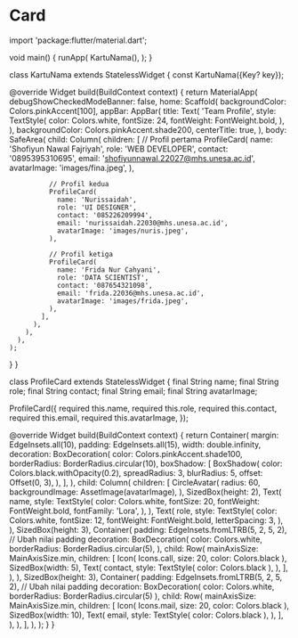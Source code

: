 # Card
import 'package:flutter/material.dart';

void main() {
  runApp(
    KartuNama(),
  );
}

class KartuNama extends StatelessWidget {
  const KartuNama({Key? key});

  @override
  Widget build(BuildContext context) {
    return MaterialApp(
      debugShowCheckedModeBanner: false,
      home: Scaffold(
        backgroundColor: Colors.pinkAccent[100],
        appBar: AppBar(
          title: Text(
            'Team Profile',
            style: TextStyle(
              color: Colors.white,
              fontSize: 24,
              fontWeight: FontWeight.bold,
            ),
          ),
          backgroundColor: Colors.pinkAccent.shade200,
          centerTitle: true,
        ),
        body: SafeArea(
          child: Column(
            children: [
              // Profil pertama
              ProfileCard(
                name: 'Shofiyun Nawal Fajriyah',
                role: 'WEB DEVELOPER',
                contact: '0895395310695',
                email: 'shofiyunnawal.22027@mhs.unesa.ac.id',
                avatarImage: 'images/fina.jpeg',
              ),

              // Profil kedua
              ProfileCard(
                name: 'Nurissaidah',
                role: 'UI DESIGNER',
                contact: '085226209994',
                email: 'nurissaidah.22030@mhs.unesa.ac.id',
                avatarImage: 'images/nuris.jpeg',
              ),

              // Profil ketiga
              ProfileCard(
                name: 'Frida Nur Cahyani',
                role: 'DATA SCIENTIST',
                contact: '087654321098',
                email: 'frida.22036@mhs.unesa.ac.id',
                avatarImage: 'images/frida.jpeg',
              ),
            ],
          ),
        ),
      ),
    );
  }
}

class ProfileCard extends StatelessWidget {
  final String name;
  final String role;
  final String contact;
  final String email;
  final String avatarImage;

  ProfileCard({
    required this.name,
    required this.role,
    required this.contact,
    required this.email,
    required this.avatarImage,
  });

  @override
  Widget build(BuildContext context) {
    return Container(
      margin: EdgeInsets.all(10),
      padding: EdgeInsets.all(15),
      width: double.infinity,
      decoration: BoxDecoration(
        color: Colors.pinkAccent.shade100,
        borderRadius: BorderRadius.circular(10),
        boxShadow: [
          BoxShadow(
            color: Colors.black.withOpacity(0.2),
            spreadRadius: 3,
            blurRadius: 5,
            offset: Offset(0, 3),
          ),
        ],
      ),
      child: Column(
        children: [
          CircleAvatar(
            radius: 60,
            backgroundImage: AssetImage(avatarImage),
          ),
          SizedBox(height: 2),
          Text(
            name,
            style: TextStyle(
              color: Colors.white,
              fontSize: 20,
              fontWeight: FontWeight.bold,
              fontFamily: 'Lora',
            ),
          ),
          Text(
            role,
            style: TextStyle(
              color: Colors.white,
              fontSize: 12,
              fontWeight: FontWeight.bold,
              letterSpacing: 3,
            ),
          ),
          SizedBox(height: 3),
          Container(
            padding: EdgeInsets.fromLTRB(5, 2, 5, 2), // Ubah nilai padding
            decoration: BoxDecoration(
              color: Colors.white,
              borderRadius: BorderRadius.circular(5),
            ),
            child: Row(
              mainAxisSize: MainAxisSize.min,
              children: [
                Icon(
                  Icons.call,
                  size: 20,
                  color: Colors.black
                ),
                SizedBox(width: 5),
                Text(
                  contact,
                  style: TextStyle(
                    color: Colors.black
                  ),
                ),
              ],
            ),
          ),
          SizedBox(height: 3),
          Container(
            padding: EdgeInsets.fromLTRB(5, 2, 5, 2), // Ubah nilai padding
            decoration: BoxDecoration(
              color: Colors.white,
              borderRadius: BorderRadius.circular(5)
            ),
            child: Row(
              mainAxisSize: MainAxisSize.min,
              children: [
                Icon(
                  Icons.mail,
                  size: 20,
                  color: Colors.black
                ),
                SizedBox(width: 10),
                Text(
                  email,
                  style: TextStyle(
                    color: Colors.black
                  ),
                ),
              ],
            ),
          ),
        ],
      ),
    );
  }
}
